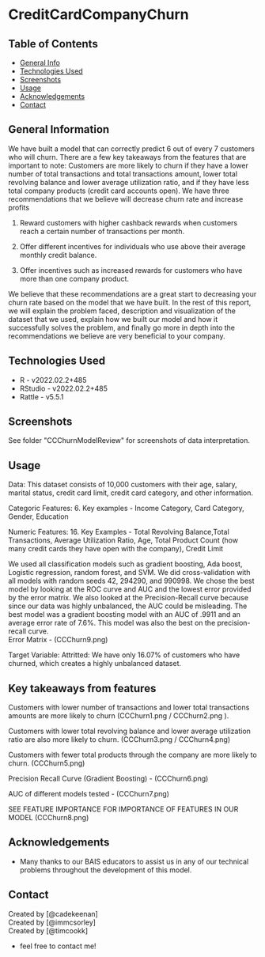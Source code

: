 # CreditCardCompanyChurn

## Table of Contents
* [General Info](#general-information)
* [Technologies Used](#technologies-used)
* [Screenshots](#screenshots)
* [Usage](#usage)
* [Acknowledgements](#acknowledgements)
* [Contact](#contact)
<!-- * [License](#license) -->


## General Information
We have built a model that can correctly predict 6 out of every 7 customers who will churn. There are a few key takeaways from the features that are important to note: Customers are more likely to churn if they have a lower number of total transactions and total transactions amount, lower total revolving balance and lower average utilization ratio, and if they have less total company products (credit card accounts open). We have three recommendations that we believe will decrease churn rate and increase profits 

1. Reward customers with higher cashback rewards when customers reach a certain number of transactions per month. 

2. Offer different incentives for individuals who use above their average monthly credit balance. 

3. Offer incentives such as increased rewards for customers who have more than one company product. 

We believe that these recommendations are a great start to decreasing your churn rate based on the model that we have built. In the rest of this report, we will explain the problem faced, description and visualization of the dataset that we used, explain how we built our model and how it successfully solves the problem, and finally go more in depth into the recommendations we believe are very beneficial to your company. 

## Technologies Used
- R - v2022.02.2+485
- RStudio - v2022.02.2+485
- Rattle -	v5.5.1

## Screenshots
See folder "CCChurnModelReview" for screenshots of data interpretation.


## Usage
Data: This dataset consists of 10,000 customers with their age, salary, marital status, credit card limit, credit card category, and other information.  

Categoric Features: 6. Key examples - Income Category, Card Category, Gender, Education 

Numeric Features: 16. Key Examples - Total Revolving Balance,Total Transactions, Average Utilization Ratio, Age, Total Product Count (how many credit cards they have open with the company), Credit Limit 

We used all classification models such as gradient boosting, Ada boost, Logistic regression, random forest, and SVM. We did cross-validation with all models with random seeds 42, 294290, and 990998. We chose the best model by looking at the ROC curve and AUC and the lowest error provided by the error matrix. We also looked at the Precision-Recall curve because since our data was highly unbalanced, the AUC could be misleading. The best model was a gradient boosting model with an AUC of .9911 and an average error rate of 7.6%.  This model was also the best on the precision-recall curve.  
Error Matrix - (CCChurn9.png)

Target Variable: Attritted: We have only 16.07% of customers who have churned, which creates a highly unbalanced dataset. 

## Key takeaways from features 
Customers with lower number of transactions and lower total transactions amounts are more likely to churn (CCChurn1.png / CCChurn2.png ).  

Customers with lower total revolving balance and lower average utilization ratio are also more likely to churn. (CCChurn3.png / CCChurn4.png) 

Customers with fewer total products through the company are more likely to churn. (CCChurn5.png)

Precision Recall Curve (Gradient Boosting) - (CCChurn6.png)

AUC of different models tested - (CCChurn7.png)

SEE FEATURE IMPORTANCE FOR IMPORTANCE OF FEATURES IN OUR MODEL (CCChurn8.png)
## Acknowledgements
- Many thanks to our BAIS educators to assist us in any of our technical problems throughout the development of this model.


## Contact
Created by [@cadekeenan] <br>
Created by [@immcsorley] <br>
Created by [@timcookk] <br>


 - feel free to contact me!
